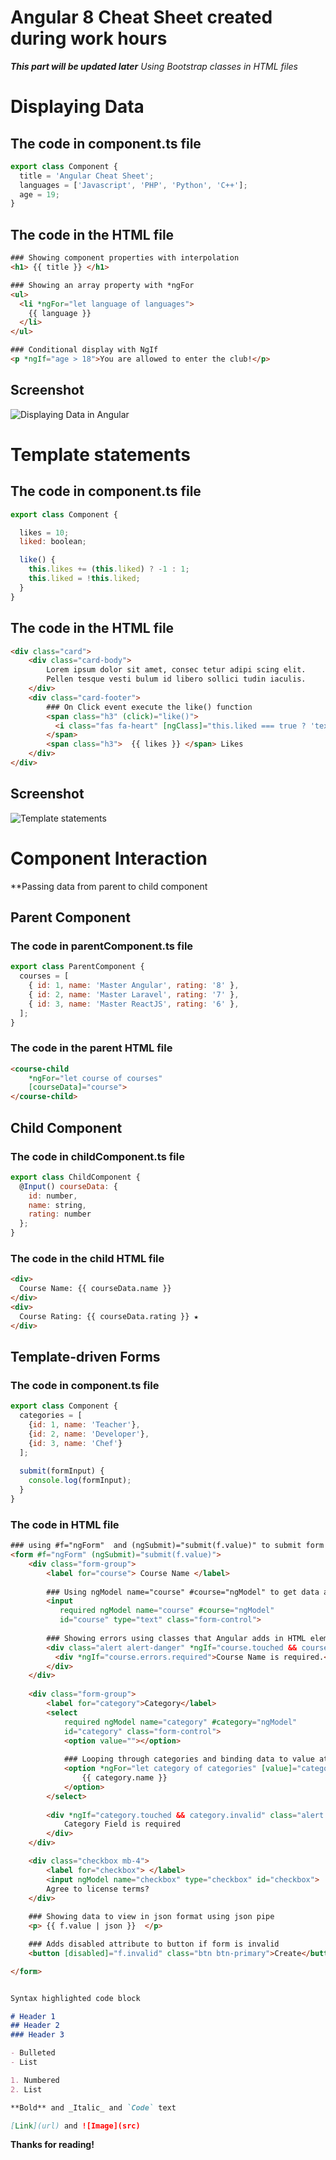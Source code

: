 # Angular 8 Cheat Sheet created during work hours

_**This part will be updated later**_ 
_Using Bootstrap classes in HTML files_


# Displaying Data

## The code in component.ts file
``` javascript
export class Component {
  title = 'Angular Cheat Sheet';
  languages = ['Javascript', 'PHP', 'Python', 'C++'];
  age = 19;
}
```

## The code in the HTML file
<!-- {% raw %} -->
``` html
### Showing component properties with interpolation
<h1> {{ title }} </h1>

### Showing an array property with *ngFor
<ul>
  <li *ngFor="let language of languages">
    {{ language }}
  </li>
</ul>

### Conditional display with NgIf
<p *ngIf="age > 18">You are allowed to enter the club!</p>
```
<!-- {% endraw %} -->


## Screenshot
![Displaying Data in Angular](https://raw.githubusercontent.com/eneajaho/angular/master/img/1.png)


# Template statements

## The code in component.ts file
``` javascript
export class Component {

  likes = 10;
  liked: boolean;

  like() {
    this.likes += (this.liked) ? -1 : 1;
    this.liked = !this.liked;
  }
}
```

## The code in the HTML file
<!-- {% raw %} -->
``` html
<div class="card">
    <div class="card-body">
        Lorem ipsum dolor sit amet, consec tetur adipi scing elit.
        Pellen tesque vesti bulum id libero sollici tudin iaculis.
    </div>
    <div class="card-footer">
        ### On Click event execute the like() function
        <span class="h3" (click)="like()">
          <i class="fas fa-heart" [ngClass]="this.liked === true ? 'text-danger' : 'text-secondary'"></i>
        </span>
        <span class="h3">  {{ likes }} </span> Likes
    </div>
</div>
```
<!-- {% endraw %} -->

## Screenshot
![Template statements](https://github.com/eneajaho/angular/blob/master/img/2.png)


# Component Interaction 
**Passing data from parent to child component

## Parent Component
### The code in parentComponent.ts file
``` javascript
export class ParentComponent {
  courses = [
    { id: 1, name: 'Master Angular', rating: '8' },
    { id: 2, name: 'Master Laravel', rating: '7' },
    { id: 3, name: 'Master ReactJS', rating: '6' },
  ];
}
```

### The code in the parent HTML file
<!-- {% raw %} -->
``` html
<course-child 
    *ngFor="let course of courses" 
    [courseData]="course">
</course-child>
```
<!-- {% endraw %} -->


## Child Component

### The code in childComponent.ts file
``` javascript
export class ChildComponent {
  @Input() courseData: {
    id: number,
    name: string,
    rating: number
  };
}
```

### The code in the child HTML file
<!-- {% raw %} -->
``` html
<div> 
  Course Name: {{ courseData.name }} 
</div>
<div> 
  Course Rating: {{ courseData.rating }} ★ 
</div>
```
<!-- {% endraw %} -->





## Template-driven Forms

### The code in component.ts file
``` javascript
export class Component {
  categories = [
    {id: 1, name: 'Teacher'},
    {id: 2, name: 'Developer'},
    {id: 3, name: 'Chef'}
  ];
  
  submit(formInput) {
    console.log(formInput);
  }
}
```
### The code in HTML file 
<!-- {% raw %} -->
``` html
### using #f="ngForm"  and (ngSubmit)="submit(f.value)" to submit form data
<form #f="ngForm" (ngSubmit)="submit(f.value)">
    <div class="form-group">
        <label for="course"> Course Name </label>
      
        ### Using ngModel name="course" #course="ngModel" to get data and input changes
        <input 
           required ngModel name="course" #course="ngModel" 
           id="course" type="text" class="form-control">
      
        ### Showing errors using classes that Angular adds in HTML elements
        <div class="alert alert-danger" *ngIf="course.touched && course.invalid">
          <div *ngIf="course.errors.required">Course Name is required.</div>
        </div>
    </div>
  
    <div class="form-group">
        <label for="category">Category</label>
        <select 
            required ngModel name="category" #category="ngModel" 
            id="category" class="form-control">
            <option value=""></option>
          
            ### Looping through categories and binding data to value attribute
            <option *ngFor="let category of categories" [value]="category.id"> 
                {{ category.name }}
            </option>
        </select>
        
        <div *ngIf="category.touched && category.invalid" class="alert alert-danger">
            Category Field is required
        </div>
    </div>

    <div class="checkbox mb-4">
        <label for="checkbox"> </label>
        <input ngModel name="checkbox" type="checkbox" id="checkbox">
        Agree to license terms?
    </div>
    
    ### Showing data to view in json format using json pipe
    <p> {{ f.value | json }}  </p>

    ### Adds disabled attribute to button if form is invalid
    <button [disabled]="f.invalid" class="btn btn-primary">Create</button>

</form>

```
<!-- {% endraw %} -->


```markdown

Syntax highlighted code block

# Header 1
## Header 2
### Header 3

- Bulleted
- List

1. Numbered
2. List

**Bold** and _Italic_ and `Code` text

[Link](url) and ![Image](src)
```


**Thanks for reading!**
